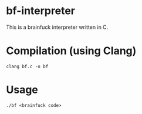 # bf-interpreter
This is a brainfuck interpreter written in C.

# Compilation (using Clang)
```clang bf.c -o bf```

# Usage
```./bf <brainfuck code>```
